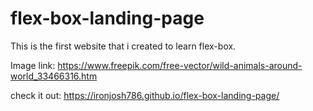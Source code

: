 # flex-box-landing-page
This is the first website that i created to learn flex-box.

Image link:
https://www.freepik.com/free-vector/wild-animals-around-world_33466316.htm

check it out: https://ironjosh786.github.io/flex-box-landing-page/
